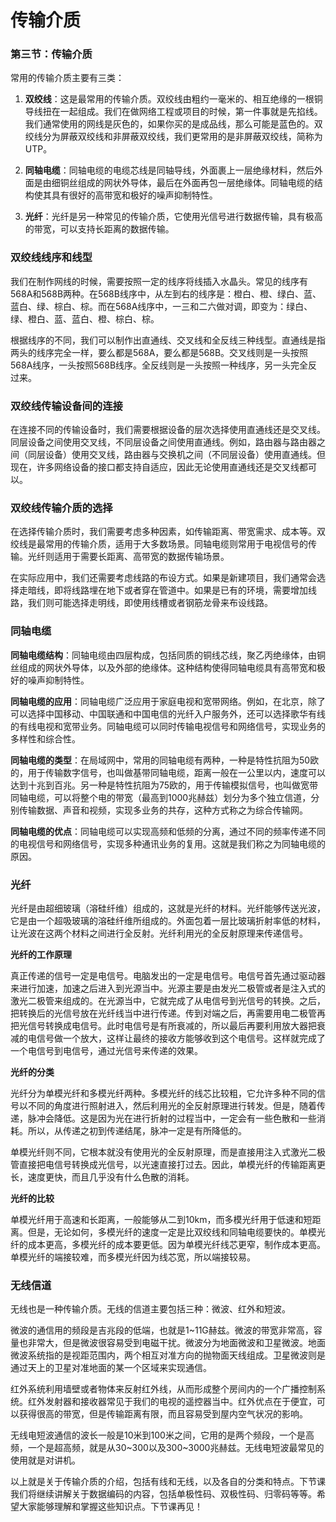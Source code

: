 # 传输介质

### 第三节：传输介质

常用的传输介质主要有三类：

1. **双绞线**：这是最常用的传输介质。双绞线由粗约一毫米的、相互绝缘的一根铜导线扭在一起组成。我们在做网络工程或项目的时候，第一件事就是先掐线。我们通常使用的网线是灰色的，如果你买的是成品线，那么可能是蓝色的。双绞线分为屏蔽双绞线和非屏蔽双绞线，我们更常用的是非屏蔽双绞线，简称为UTP。

2. **同轴电缆**：同轴电缆的电缆芯线是同轴导线，外面裹上一层绝缘材料，然后外面是由细铜丝组成的网状外导体，最后在外面再包一层绝缘体。同轴电缆的结构使其具有很好的高带宽和极好的噪声抑制特性。

3. **光纤**：光纤是另一种常见的传输介质，它使用光信号进行数据传输，具有极高的带宽，可以支持长距离的数据传输。

### 双绞线线序和线型

我们在制作网线的时候，需要按照一定的线序将线插入水晶头。常见的线序有568A和568B两种。在568B线序中，从左到右的线序是：橙白、橙、绿白、蓝、蓝白、绿、棕白、棕。而在568A线序中，一三和二六做对调，即变为：绿白、绿、橙白、蓝、蓝白、橙、棕白、棕。

根据线序的不同，我们可以制作出直通线、交叉线和全反线三种线型。直通线是指两头的线序完全一样，要么都是568A，要么都是568B。交叉线则是一头按照568A线序，一头按照568B线序。全反线则是一头按照一种线序，另一头完全反过来。

### 双绞线传输设备间的连接

在连接不同的传输设备时，我们需要根据设备的层次选择使用直通线还是交叉线。同层设备之间使用交叉线，不同层设备之间使用直通线。例如，路由器与路由器之间（同层设备）使用交叉线，路由器与交换机之间（不同层设备）使用直通线。但现在，许多网络设备的接口都支持自适应，因此无论使用直通线还是交叉线都可以。

### 双绞线传输介质的选择

在选择传输介质时，我们需要考虑多种因素，如传输距离、带宽需求、成本等。双绞线是最常用的传输介质，适用于大多数场景。同轴电缆则常用于电视信号的传输。光纤则适用于需要长距离、高带宽的数据传输场景。

在实际应用中，我们还需要考虑线路的布设方式。如果是新建项目，我们通常会选择走暗线，即将线路埋在地下或者穿在管道中。如果是已有的环境，需要增加线路，我们则可能选择走明线，即使用线槽或者钢筋龙骨来布设线路。

### 同轴电缆

**同轴电缆结构**：同轴电缆由四层构成，包括同质的铜线芯线，聚乙丙绝缘体，由铜丝组成的网状外导体，以及外部的绝缘体。这种结构使得同轴电缆具有高带宽和极好的噪声抑制特性。

**同轴电缆的应用**：同轴电缆广泛应用于家庭电视和宽带网络。例如，在北京，除了可以选择中国移动、中国联通和中国电信的光纤入户服务外，还可以选择歌华有线的有线电视和宽带业务。同轴电缆可以同时传输电视信号和网络信号，实现业务的多样性和综合性。

**同轴电缆的类型**：在局域网中，常用的同轴电缆有两种，一种是特性抗阻为50欧的，用于传输数字信号，也叫做基带同轴电缆，距离一般在一公里以内，速度可以达到十兆到百兆。另一种是特性抗阻为75欧的，用于传输模拟信号，也叫做宽带同轴电缆，可以将整个电的带宽（最高到1000兆赫兹）划分为多个独立信道，分别传输数据、声音和视频，实现多业务的共存，这种方式称之为综合传输网。

**同轴电缆的优点**：同轴电缆可以实现高频和低频的分离，通过不同的频率传递不同的电视信号和网络信号，实现多种通讯业务的复用。这就是我们称之为同轴电缆的原因。

### 光纤

光纤是由超细玻璃（溶硅纤维）组成的，这就是光纤的材料。光纤能够传送光波，它是由一个超吸玻璃的溶硅纤维所组成的。外面包着一层比玻璃折射率低的材料，让光波在这两个材料之间进行全反射。光纤利用光的全反射原理来传递信号。

**光纤的工作原理**

真正传递的信号一定是电信号。电脑发出的一定是电信号。电信号首先通过驱动器来进行加速，加速之后进入到光源当中。光源主要是由发光二极管或者是注入式的激光二极管来组成的。在光源当中，它就完成了从电信号到光信号的转换。之后，把转换后的光信号放在光纤线当中进行传递。传到对端之后，再需要用电二极管再把光信号转换成电信号。此时电信号是有所衰减的，所以最后再要利用放大器把衰减的电信号做一个放大，这样让最终的接收方能够收到这个电信号。这样就完成了一个电信号到电信号，通过光信号来传递的效果。

**光纤的分类**

光纤分为单模光纤和多模光纤两种。多模光纤的线芯比较粗，它允许多种不同的信号以不同的角度进行照射进入，然后利用光的全反射原理进行转发。但是，随着传递，脉冲会降低。这是因为光在进行折射的过程当中，一定会有一些色散和一些消耗。所以，从传递之初到传递结尾，脉冲一定是有所降低的。

单模光纤则不同，它根本就没有使用光的全反射原理，而是直接用注入式激光二极管直接把电信号转换成光信号，以光速直接打过去。因此，单模光纤的传输距离更长，速度更快，而且几乎没有什么色散的消耗。

**光纤的比较**

单模光纤用于高速和长距离，一般能够从二到10km，而多模光纤用于低速和短距离。但是，无论如何，多模光纤的速度一定是比双绞线和同轴电缆要快的。单模光纤的成本更高，多模光纤的成本要更低。因为单模光纤线芯更窄，制作成本更高。单模光纤的端接较难，而多模光纤因为线芯宽，所以端接较易。

### 无线信道

无线也是一种传输介质。无线的信道主要包括三种：微波、红外和短波。

微波的通信用的频段是吉兆段的低端，也就是1~11G赫兹。微波的带宽非常高，容量也非常大，但是微波很容易受到电磁干扰。微波分为地面微波和卫星微波。地面微波系统指的是视距范围内，两个相互对准方向的抛物面天线组成。卫星微波则是通过天上的卫星对准地面的某一个区域来实现通信。

红外系统利用墙壁或者物体来反射红外线，从而形成整个房间内的一个广播控制系统。红外发射器和接收器常见于我们的电视的遥控器当中。红外优点在于便宜，可以获得很高的带宽，但是传输距离有限，而且容易受到屋内空气状况的影响。

无线电短波通信的波长一般是10米到100米之间，它用的是两个频段，一个是高频，一个是超高频，就是从30~300以及300~3000兆赫兹。无线电短波最常见的使用就是对讲机。

以上就是关于传输介质的介绍，包括有线和无线，以及各自的分类和特点。下节课我们将继续讲解关于数据编码的内容，包括单极性码、双极性码、归零码等等。希望大家能够理解和掌握这些知识点。下节课再见！
